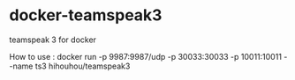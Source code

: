 # docker-teamspeak3
teamspeak 3 for docker

How to use :
docker run -p 9987:9987/udp -p 30033:30033 -p 10011:10011 --name ts3 hihouhou/teamspeak3
